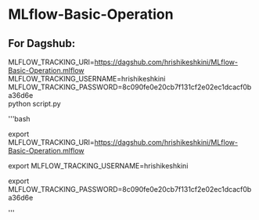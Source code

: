 # MLflow-Basic-Operation


## For Dagshub:

MLFLOW_TRACKING_URI=https://dagshub.com/hrishikeshkini/MLflow-Basic-Operation.mlflow \
MLFLOW_TRACKING_USERNAME=hrishikeshkini \
MLFLOW_TRACKING_PASSWORD=8c090fe0e20cb7f131cf2e02ec1dcacf0ba36d6e \
python script.py

'''bash

export MLFLOW_TRACKING_URI=https://dagshub.com/hrishikeshkini/MLflow-Basic-Operation.mlflow

export MLFLOW_TRACKING_USERNAME=hrishikeshkini

export MLFLOW_TRACKING_PASSWORD=8c090fe0e20cb7f131cf2e02ec1dcacf0ba36d6e

'''